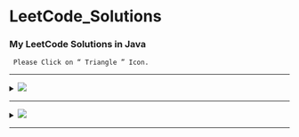 # LeetCode_Solutions
### My LeetCode Solutions in Java
 
 `  Please Click on “ Triangle ” Icon. `
 
---

 <details>
<summary><img id="100 LeetCode Challenges" src="https://img.shields.io/badge/100_LeetCode_Challenges-red?style=for-the-badge"></summary>

| S.N         |   #    | Problems                                                                                          | Solutions        |
|:-------------------:|---|------------------------------------------------------------------------------------------------------|:----------------:|
|  01           ||     []() ||
|  02           |226|     [Invert Binary Tree](https://leetcode.com/problems/invert-binary-tree/description/) |<a href="https://github.com/abhinandanraj/LeetCode_Solutions/blob/main/Solutions/100%20LeetCode%20Challenges/Invert%20Binary%20Tree.java"><img src="https://img.shields.io/badge/Solution-lightgreen"></a>||
 
  </details>
  
  --- 
 
<details>
<summary><img id="January" src="https://img.shields.io/badge/January_2023-31-red?style=for-the-badge"></summary>

| Date                | #   | Problems                                                                                          | Solutions        |
|:-------------------:|---|------------------------------------------------------------------------------------------------------|:----------------:|
 | January 01         ||      | []() ||
 | January 02               | []() ||
 | January 03               | []() ||
 | January 04              | []() ||
 | January 05              | []() ||
 | January 06               | []() ||
 | January 07               | []() ||
 | January 08               | []() ||
 | January 09               | []() ||
 | January 10               | []() ||
 | January 11               | []() ||
 | January 12               | []() ||
 | January 13               | []() ||
 | January 14               | []() ||
 | January 15               | []() ||
 | January 16               | []() ||
 | January 17               | []() ||
 | January 18               | []() ||
 | January 19               | []() ||
 | January 20               | []() ||
 | January 21               | []() ||
 | January 22               | []() ||
 | January 23               | []() ||
 | January 24               | []() ||
 | January 25               | []() ||
 | January 26               | []() ||
 | January 27               | []() ||
 | January 28               | []() ||
 | January 29               | []() ||
 | January 30               | []() ||
 | January 31               | []() ||
 
  </details>
  
  --- 
